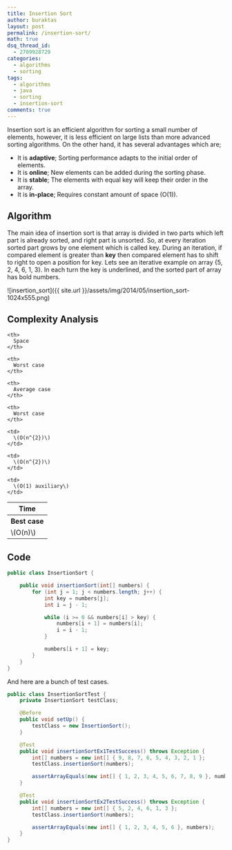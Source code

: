 ```yaml
---
title: Insertion Sort
author: buraktas
layout: post
permalink: /insertion-sort/
math: true
dsq_thread_id:
  - 2709928729
categories:
  - algorithms
  - sorting
tags:
  - algorithms
  - java
  - sorting
  - insertion-sort
comments: true
---
```

Insertion sort is an efficient algorithm for sorting a small number of elements, however, it is less efficient on large lists than more advanced sorting algorithms. On the other hand, it has several advantages which are;

<!--more-->

- It is <b>adaptive</b>; Sorting performance adapts to the initial order of elements.
- It is <b>online</b>; New elements can be added during the sorting phase.
- It is <b>stable</b>; The elements with equal key will keep their order in the array.
- It is <b>in-place</b>; Requires constant amount of space \(O(1)\).

## Algorithm

The main idea of insertion sort is that array is divided in two parts which left part is already sorted, and right part is unsorted. So, at every iteration sorted
part grows by one element which is called key. During an iteration, if compared element is greater than **key** then compared element has to shift to right to open a position for key. Lets see an iterative example on array {5, 2, 4, 6, 1, 3}. In each turn the key is underlined, and the sorted part of array has bold numbers.

![insertion_sort]({{ site.url }}/assets/img/2014/05/insertion_sort-1024x555.png)

## Complexity Analysis

<table class="TFtable">
  <tr>
    <th colspan="3">
      Time
    </th>

    <th>
      Space
    </th>
  </tr>

  <tr>
    <th>
      Best case
    </th>

    <th>
      Worst case
    </th>

    <th>
      Average case
    </th>

    <th>
      Worst case
    </th>
  </tr>

  <tr>
    <td>
      \(O(n)\)
    </td>

    <td>
      \(O(n^{2})\)
    </td>

    <td>
      \(O(n^{2})\)
    </td>

    <td>
      \(O(1) auxiliary\)
    </td>
  </tr>
</table>

## Code

```java
public class InsertionSort {

    public void insertionSort(int[] numbers) {
        for (int j = 1; j < numbers.length; j++) {
            int key = numbers[j];
            int i = j - 1;

            while (i >= 0 && numbers[i] > key) {
                numbers[i + 1] = numbers[i];
                i = i - 1;
            }

            numbers[i + 1] = key;
        }
    }
}
```

And here are a bunch of test cases.

```java
public class InsertionSortTest {
    private InsertionSort testClass;

    @Before
    public void setUp() {
        testClass = new InsertionSort();
    }

    @Test
    public void insertionSortEx1TestSuccess() throws Exception {
        int[] numbers = new int[] { 9, 8, 7, 6, 5, 4, 3, 2, 1 };
        testClass.insertionSort(numbers);

        assertArrayEquals(new int[] { 1, 2, 3, 4, 5, 6, 7, 8, 9 }, numbers);
    }

    @Test
    public void insertionSortEx2TestSuccess() throws Exception {
        int[] numbers = new int[] { 5, 2, 4, 6, 1, 3 };
        testClass.insertionSort(numbers);

        assertArrayEquals(new int[] { 1, 2, 3, 4, 5, 6 }, numbers);
    }
}
```
